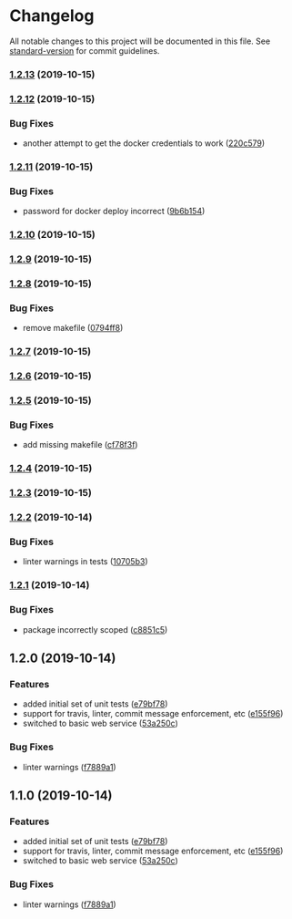 # Changelog

All notable changes to this project will be documented in this file. See [standard-version](https://github.com/conventional-changelog/standard-version) for commit guidelines.

### [1.2.13](https://github.com/joelsummerfield/experiment.typescript-service/compare/v1.2.12...v1.2.13) (2019-10-15)

### [1.2.12](https://github.com/joelsummerfield/experiment.typescript-service/compare/v1.2.11...v1.2.12) (2019-10-15)


### Bug Fixes

* another attempt to get the docker credentials to work ([220c579](https://github.com/joelsummerfield/experiment.typescript-service/commit/220c57925ffdd1072f6b1fd7bf39396fea5dd2f0))

### [1.2.11](https://github.com/joelsummerfield/experiment.typescript-service/compare/v1.2.10...v1.2.11) (2019-10-15)


### Bug Fixes

* password for docker deploy incorrect ([9b6b154](https://github.com/joelsummerfield/experiment.typescript-service/commit/9b6b15422ce2dab2adf55526b585870b9021ae99))

### [1.2.10](https://github.com/joelsummerfield/experiment.typescript-service/compare/v1.2.9...v1.2.10) (2019-10-15)

### [1.2.9](https://github.com/joelsummerfield/experiment.typescript-service/compare/v1.2.8...v1.2.9) (2019-10-15)

### [1.2.8](https://github.com/joelsummerfield/experiment.typescript-service/compare/v1.2.7...v1.2.8) (2019-10-15)


### Bug Fixes

* remove makefile ([0794ff8](https://github.com/joelsummerfield/experiment.typescript-service/commit/0794ff81be8aa7690fe7108cbccd10934c38e637))

### [1.2.7](https://github.com/joelsummerfield/experiment.typescript-service/compare/v1.2.6...v1.2.7) (2019-10-15)

### [1.2.6](https://github.com/joelsummerfield/experiment.typescript-service/compare/v1.2.5...v1.2.6) (2019-10-15)

### [1.2.5](https://github.com/joelsummerfield/experiment.typescript-service/compare/v1.2.4...v1.2.5) (2019-10-15)


### Bug Fixes

* add missing makefile ([cf78f3f](https://github.com/joelsummerfield/experiment.typescript-service/commit/cf78f3f66e22447e6c29501b1ee3b015be160e8b))

### [1.2.4](https://github.com/joelsummerfield/experiment.typescript-service/compare/v1.2.3...v1.2.4) (2019-10-15)

### [1.2.3](https://github.com/joelsummerfield/experiment.typescript-service/compare/v1.2.2...v1.2.3) (2019-10-15)

### [1.2.2](https://github.com/joelsummerfield/experiment.typescript-service/compare/v1.2.1...v1.2.2) (2019-10-14)


### Bug Fixes

* linter warnings in tests ([10705b3](https://github.com/joelsummerfield/experiment.typescript-service/commit/10705b31c0795ba54803432bb57fd883a38c3cc3))

### [1.2.1](https://github.com/joelsummerfield/experiment.typescript-service/compare/v1.2.0...v1.2.1) (2019-10-14)


### Bug Fixes

* package incorrectly scoped ([c8851c5](https://github.com/joelsummerfield/experiment.typescript-service/commit/c8851c5f89e368def62e7fd4d9322f5119e463d9))

## 1.2.0 (2019-10-14)


### Features

* added initial set of unit tests ([e79bf78](https://github.com/joelsummerfield/experiment.typescript-service/commit/e79bf7821929984e8c0281f56d11010d20dfbd38))
* support for travis, linter, commit message enforcement, etc ([e155f96](https://github.com/joelsummerfield/experiment.typescript-service/commit/e155f965256c709034241d14252f3753f700a294))
* switched to basic web service ([53a250c](https://github.com/joelsummerfield/experiment.typescript-service/commit/53a250c33bae372a0b479abd5b8b900cf159f858))


### Bug Fixes

* linter warnings ([f7889a1](https://github.com/joelsummerfield/experiment.typescript-service/commit/f7889a1b2ea174d970a4c7ee66c696f7e20659ce))

## 1.1.0 (2019-10-14)


### Features

* added initial set of unit tests ([e79bf78](https://github.com/joelsummerfield/experiment.typescript-service/commit/e79bf7821929984e8c0281f56d11010d20dfbd38))
* support for travis, linter, commit message enforcement, etc ([e155f96](https://github.com/joelsummerfield/experiment.typescript-service/commit/e155f965256c709034241d14252f3753f700a294))
* switched to basic web service ([53a250c](https://github.com/joelsummerfield/experiment.typescript-service/commit/53a250c33bae372a0b479abd5b8b900cf159f858))


### Bug Fixes

* linter warnings ([f7889a1](https://github.com/joelsummerfield/experiment.typescript-service/commit/f7889a1b2ea174d970a4c7ee66c696f7e20659ce))
